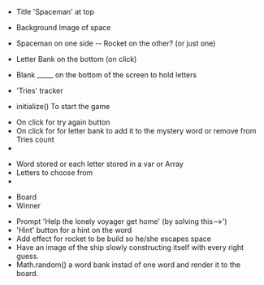 <!-- Space...The Final Frontier -->

<!-- Appearance -->
- Title 'Spaceman' at top 

- Background Image of space

- Spaceman on one side -- Rocket on the other? (or just one)

- Letter Bank on the bottom (on click)

- Blank _____ on the bottom of the screen to hold letters

- 'Tries' tracker 


<!-- /*----- functions -----*/ -->
- initialize() To start the game


<!-- On click  -->
- On click for try again button
- On click for for letter bank to add it to the mystery word or remove from Tries count
- 


<!-- Constants -->
- Word stored or each letter stored in a var or Array
- Letters to choose from
- 


<!-- App's state (variables) -->
- Board
- Winner


<!-- ICE BOX(least to most difficult) --> 
- Prompt 'Help the lonely voyager get home' (by solving this-->')
- 'Hint' button for a hint on the word
- Add effect for rocket to be build so he/she escapes space
- Have an image of the ship slowly constructing itself with every right guess.
- Math.random() a word bank instad of one word and render it to the board.